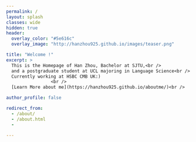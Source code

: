 ```yaml
---
permalink: /
layout: splash
classes: wide
hidden: true
header:
  overlay_color: "#5e616c"
  overlay_image: "http://hanzhou925.github.io/images/teaser.png"

title: "Welcome !"
excerpt: > 
  This is the Homepage of Han Zhou, Bachelor at SJTU,<br />  
  and a postgraduate student at UCL majoring in Language Science<br /> 
  Currently working at HSBC CMB UK:)             
                 <br /> 
  [Learn More about me](https://hanzhou925.github.io/aboutme/)<br />

author_profile: false

redirect_from: 
  - /about/
  - /about.html
  -
 
---
```


